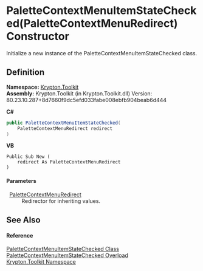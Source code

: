 # PaletteContextMenuItemStateChecked(PaletteContextMenuRedirect) Constructor


Initialize a new instance of the PaletteContextMenuItemStateChecked class.



## Definition
**Namespace:** <a href="79d2eac2-21f4-54ff-7552-b20c33c30600.md">Krypton.Toolkit</a>  
**Assembly:** Krypton.Toolkit (in Krypton.Toolkit.dll) Version: 80.23.10.287+8d7660f9dc5efd033fabe008ebfb904beab6d444

**C#**
``` C#
public PaletteContextMenuItemStateChecked(
	PaletteContextMenuRedirect redirect
)
```
**VB**
``` VB
Public Sub New ( 
	redirect As PaletteContextMenuRedirect
)
```



#### Parameters
<dl><dt>  <a href="7f65fbee-ca99-59c2-c5c7-3abcdc21fbf9.md">PaletteContextMenuRedirect</a></dt><dd>Redirector for inheriting values.</dd></dl>

## See Also


#### Reference
<a href="7a6b598d-4985-a7cc-cf17-a7ef9a02b135.md">PaletteContextMenuItemStateChecked Class</a>  
<a href="0079b138-0c71-30ff-bc96-2d939652d50f.md">PaletteContextMenuItemStateChecked Overload</a>  
<a href="79d2eac2-21f4-54ff-7552-b20c33c30600.md">Krypton.Toolkit Namespace</a>  
